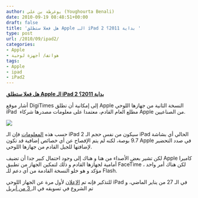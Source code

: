 ```yaml
---
author: يوغرطة بن علي (Youghourta Benali)
date: 2010-09-19 08:48:51+00:00
draft: false
title: 'هل فعلا ستطلق Apple الـ iPad 2 بداية 2011؟ '
type: post
url: /2010/09/ipad2/
categories:
- Apple
- هواتف/ أجهزة لوحية
tags:
- Apple
- ipad
- iPad2
---
```


**[هل فعلا ستطلق Apple الـ iPad 2 بداية 2011؟](http://www.it-scoop.com/2010/09/ipad2/)**


أشار موقع DigiTimes إلى إمكانية أن تطلق Apple النسخة الثانية من جهازها اللوحي iPad  مطلع العام القادم، معتمدا على معلومات مصدرها شركاء Apple من الصناعيين.

[![](http://www.it-scoop.com/wp-content/uploads/2010/09/ipad2.jpg)
](http://www.it-scoop.com/2010/09/ipad2/)

حسب هذه [المعلومات](http://www.digitimes.com/news/a20100916PD215.html) فإن الـ iPad 2 سيكون من نفس حجم الـ iPad الحالي أي بشاشة 9.7 بوصة، لكنه لم يتم الإفصاح عن أي خصائص إضافية قد تكون Apple في صدد التحضير لإضافتها للجيل القادم من جهازها اللوحي.

لكن تشير بعض الأصداء من هنا و هناك إلى وجود احتمال كبير جدا أن تضيف Apple كاميرا أمامية لجهازها القادم و ذلك لتمكين الجهاز من تطبيق FaceTime ، لكن هناك أمر واحد مؤكد و هو خلو النسخة القادمة من أي دعم للـ Flash.

للتذكير فإنه تم [الإعلان](http://www.it-scoop.com/2010/01/apple-%d8%aa%d8%b9%d9%84%d9%86-%d8%b9%d9%86-%d8%ac%d9%87%d8%a7%d8%b2%d9%87%d8%a7-%d8%a7%d9%84%d9%84%d9%88%d8%ad%d9%8a-%d8%a7%d9%84%d8%ac%d8%af%d9%8a%d8%af-%d8%a7%d9%84%d9%85%d8%b3%d9%85%d9%89-ipad/) لأول مرة عن الجهاز اللوحي iPad في الـ 27 من يناير الماضي، و تم الشروع في تسويقه في الـ[ 3 من أبريل](http://www.it-scoop.com/2010/03/apple-%d8%aa%d8%b9%d9%84%d9%86-%d8%b9%d9%86-%d8%a7%d9%84%d8%ab%d8%a7%d9%84%d8%ab-%d9%85%d9%86-%d8%a3%d8%a8%d8%b1%d9%8a%d9%84-%d8%a7%d9%84%d9%82%d8%a7%d8%af%d9%85-%d9%83%d8%a8%d8%af%d8%a7%d9%8a%d8%a9/)
